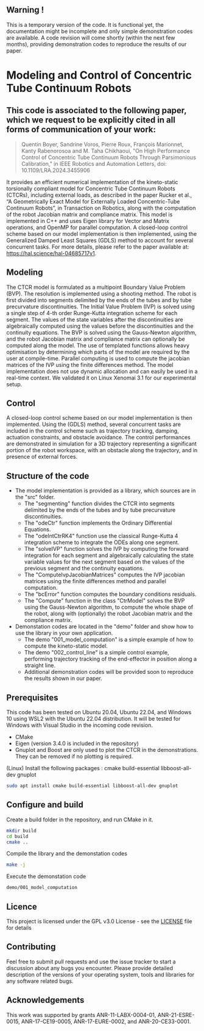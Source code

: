 ## Warning !
This is a temporary version of the code. It is functional yet, the documentation might be incomplete and only simple demonstration codes are available. A code revision will come shortly (within the next few months), providing demonstration codes to reproduce the results of our paper.

# Modeling and Control of Concentric Tube Continuum Robots 
## This code is associated to the following paper, which we request to be explicitly cited in all forms of communication of your work:

> Quentin Boyer, Sandrine Voros, Pierre Roux, François Marionnet, Kanty Rabenorosoa and M. Taha Chikhaoui, "On High Performance Control of Concentric Tube Continuum Robots Through Parsimonious Calibration," in IEEE Robotics and Automation Letters, doi: 10.1109/LRA.2024.3455906

It provides an efficient numerical implementation of the kineto-static torsionally compliant model for Concentric Tube Continuum Robots (CTCRs), including external loads, as described in the paper Rucker et al., “A Geometrically Exact Model for Externally Loaded Concentric-Tube Continuum Robots”, in Transaction on Robotics, along with the computation of the robot Jacobian matrix and compliance matrix. This model is implemented in C++ and uses Eigen library for Vector and Matrix operations, and OpenMP for parallel computation. 
A closed-loop control scheme based on our model implementation is then implemented, using the Generalized Damped Least Squares (GDLS) method to account for several concurrent tasks.
For more details, please refer to the paper available at: https://hal.science/hal-04685717v1.

## Modeling

The CTCR model is formulated as a multipoint Boundary Value Problem (BVP). The resolution is implemented using a shooting method.
The robot is first divided into segments delimited by the ends of the tubes and by tube precurvature discontinuities. The Initial Value Problem (IVP) is solved using a single step of 4-th order Runge-Kutta integration scheme for each segment. The values of the state variables after the discontinuities are algebraically computed using the values before the discontinuities and the continuity equations. The BVP is solved using the Gauss-Newton algorithm, and the robot Jacobian matrix and compliance matrix can optionally be computed along the model. The use of templated functions allows heavy optimisation by determining which parts of the model are required by the user at compile-time. Parallel computing is used to compute the jacobian matrices of the IVP using the finite differences method. The model implementation does not use dynamic allocation and can easily be used in a real-time context. We validated it on Linux Xenomai 3.1 for our experimental setup.

## Control

A closed-loop control scheme based on our model implementation is then implemented. Using the (GDLS) method, several concurrent tasks are included in the control scheme such as trajectory tracking, damping, actuation constraints, and obstacle avoidance. The control performances are demonstrated in simulation for a 3D trajectory representing a significant portion of the robot workspace, with an obstacle along the trajectory, and in presence of external forces.

## Structure of the code
* The model implementation is provided as a library, which sources are in the "src" folder.
    * The "segmenting" function divides the CTCR into segments delimited by the ends of the tubes and by tube precurvature discontinuities.
    * The "odeCtr" function implements the Ordinary Differential Equations.
    * The "odeIntCtrRK4" function use the classical Runge-Kutta 4 integration scheme to integrate the ODEs along one segment.
    * The "solveIVP" function solves the IVP by computing the forward integration for each segment and algebraically calculating the state variable values for the next segment based on the values of the previous segment and the continuity equations.
    * The "ComputeIvpJacobianMatrices" computes the IVP jacobian matrices using the finite differences method and parallel computation.
    * The "bcError" function computes the boundary conditions residuals.
    * The "Compute" function in the class "CtrModel" solves the BVP using the Gauss-Newton algorithm, to compute the whole shape of the robot, along with (optionally) the robot Jacobian matrix and the compliance matrix.
* Demonstation codes are located in the "demo" folder and show how to use the library in your own application.
    * The demo "001_model_computation" is a simple example of how to compute the kineto-static model.
    * The demo "002_control_line" is a simple control example, performing trajectory tracking of the end-effector in position along a straight line.
    * Additional demonstration codes will be provided soon to reproduce the results shown in our paper.
 
## Prerequisites
This code has been tested on Ubuntu 20.04, Ubuntu 22.04, and Windows 10 using WSL2 with the Ubuntu 22.04 distribution. It will be tested for Windows with Visual Studio in the incoming code revision.
* CMake
* Eigen (version 3.4.0 is included in the repository)
* Gnuplot and Boost are only used to plot the CTCR in the demonstrations. They can be removed if no plotting is required.

(Linux) Install the following packages :  cmake build-essential libboost-all-dev gnuplot
```sh
sudo apt install cmake build-essential libboost-all-dev gnuplot
```

## Configure and build
Create a build folder in the repository, and run CMake in it.
```sh
mkdir build
cd build
cmake ..
```
Compile the library and the demonstation codes
```sh
make -j
```
Execute the demonstation code
```sh
demo/001_model_computation
```

## Licence
This project is licensed under the GPL v3.0 License - see the [LICENSE](https://github.com/TIMClab-CAMI/Modeling-and-Control-of-Concentric-Tube-Continuum-Robots/blob/main/LICENSE) file for details

## Contributing
Feel free to submit pull requests and use the issue tracker to start a discussion about any bugs you encounter. Please provide detailed description of the versions of your operating system, tools and libraries for any software related bugs.

## Acknowledgements
This work was supported by grants ANR-11-LABX-0004-01, ANR-21-ESRE-0015, ANR-17-CE19-0005, ANR-17-EURE-0002, and ANR-20-CE33-0001.
